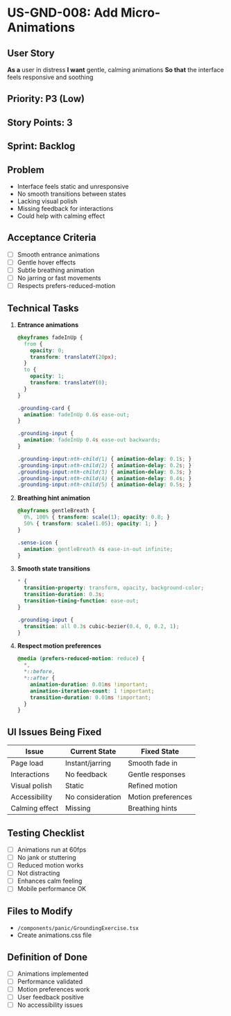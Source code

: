 # US-GND-008: Add Micro-Animations

## User Story
**As a** user in distress
**I want** gentle, calming animations
**So that** the interface feels responsive and soothing

## Priority: P3 (Low)
## Story Points: 3
## Sprint: Backlog

## Problem
- Interface feels static and unresponsive
- No smooth transitions between states
- Lacking visual polish
- Missing feedback for interactions
- Could help with calming effect

## Acceptance Criteria
- [ ] Smooth entrance animations
- [ ] Gentle hover effects
- [ ] Subtle breathing animation
- [ ] No jarring or fast movements
- [ ] Respects prefers-reduced-motion

## Technical Tasks
1. **Entrance animations**
   ```css
   @keyframes fadeInUp {
     from {
       opacity: 0;
       transform: translateY(20px);
     }
     to {
       opacity: 1;
       transform: translateY(0);
     }
   }
   
   .grounding-card {
     animation: fadeInUp 0.6s ease-out;
   }
   
   .grounding-input {
     animation: fadeInUp 0.4s ease-out backwards;
   }
   
   .grounding-input:nth-child(1) { animation-delay: 0.1s; }
   .grounding-input:nth-child(2) { animation-delay: 0.2s; }
   .grounding-input:nth-child(3) { animation-delay: 0.3s; }
   .grounding-input:nth-child(4) { animation-delay: 0.4s; }
   .grounding-input:nth-child(5) { animation-delay: 0.5s; }
   ```

2. **Breathing hint animation**
   ```css
   @keyframes gentleBreath {
     0%, 100% { transform: scale(1); opacity: 0.8; }
     50% { transform: scale(1.05); opacity: 1; }
   }
   
   .sense-icon {
     animation: gentleBreath 4s ease-in-out infinite;
   }
   ```

3. **Smooth state transitions**
   ```css
   * {
     transition-property: transform, opacity, background-color;
     transition-duration: 0.3s;
     transition-timing-function: ease-out;
   }
   
   .grounding-input {
     transition: all 0.3s cubic-bezier(0.4, 0, 0.2, 1);
   }
   ```

4. **Respect motion preferences**
   ```css
   @media (prefers-reduced-motion: reduce) {
     *,
     *::before,
     *::after {
       animation-duration: 0.01ms !important;
       animation-iteration-count: 1 !important;
       transition-duration: 0.01ms !important;
     }
   }
   ```

## UI Issues Being Fixed
| Issue | Current State | Fixed State |
|-------|--------------|------------|
| Page load | Instant/jarring | Smooth fade in |
| Interactions | No feedback | Gentle responses |
| Visual polish | Static | Refined motion |
| Accessibility | No consideration | Motion preferences |
| Calming effect | Missing | Breathing hints |

## Testing Checklist
- [ ] Animations run at 60fps
- [ ] No jank or stuttering
- [ ] Reduced motion works
- [ ] Not distracting
- [ ] Enhances calm feeling
- [ ] Mobile performance OK

## Files to Modify
- `/components/panic/GroundingExercise.tsx`
- Create animations.css file

## Definition of Done
- [ ] Animations implemented
- [ ] Performance validated
- [ ] Motion preferences work
- [ ] User feedback positive
- [ ] No accessibility issues